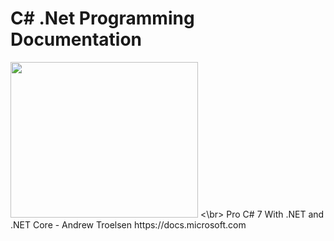 # C# .Net Programming Documentation
<img src="https://user-images.githubusercontent.com/45730967/57372888-f37c5680-71a7-11e9-840e-dfaf35a38245.jpg" width="300px" height="249px" />
<\br>
Pro C# 7 With .NET and .NET Core - Andrew Troelsen
https://docs.microsoft.com
